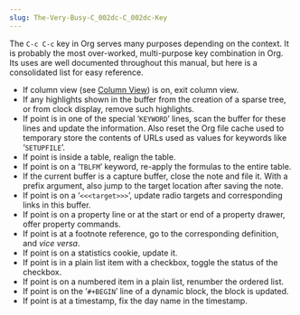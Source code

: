```yaml
---
slug: The-Very-Busy-C_002dc-C_002dc-Key
---
```


The `C-c C-c` key in Org serves many purposes depending on the context. It is probably the most over-worked, multi-purpose key combination in Org. Its uses are well documented throughout this manual, but here is a consolidated list for easy reference.

*   If column view (see [Column View](Column-View)) is on, exit column view.
*   If any highlights shown in the buffer from the creation of a sparse tree, or from clock display, remove such highlights.
*   If point is in one of the special ‘`KEYWORD`’ lines, scan the buffer for these lines and update the information. Also reset the Org file cache used to temporary store the contents of URLs used as values for keywords like ‘`SETUPFILE`’.
*   If point is inside a table, realign the table.
*   If point is on a ‘`TBLFM`’ keyword, re-apply the formulas to the entire table.
*   If the current buffer is a capture buffer, close the note and file it. With a prefix argument, also jump to the target location after saving the note.
*   If point is on a ‘`<<<target>>>`’, update radio targets and corresponding links in this buffer.
*   If point is on a property line or at the start or end of a property drawer, offer property commands.
*   If point is at a footnote reference, go to the corresponding definition, and *vice versa*.
*   If point is on a statistics cookie, update it.
*   If point is in a plain list item with a checkbox, toggle the status of the checkbox.
*   If point is on a numbered item in a plain list, renumber the ordered list.
*   If point is on the ‘`#+BEGIN`’ line of a dynamic block, the block is updated.
*   If point is at a timestamp, fix the day name in the timestamp.
